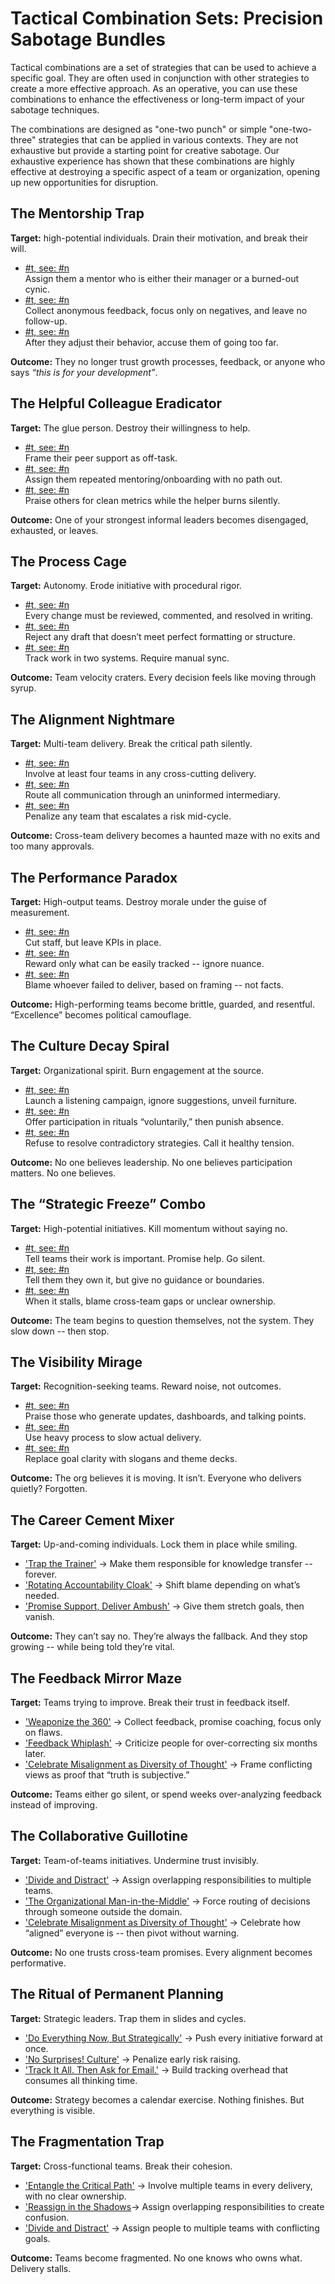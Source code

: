 # Tactical Combination Sets: Precision Sabotage Bundles

Tactical combinations are a set of strategies that can be used to achieve a specific goal. They are often used in conjunction with other strategies to create a more effective approach. As an operative, you can use these combinations to enhance the effectiveness or long-term impact of your sabotage techniques. 

The combinations are designed as "one-two punch" or simple "one-two-three" strategies that can be applied in various contexts. They are not exhaustive but provide a starting point for creative sabotage. Our exhaustive experience has shown that these combinations are highly effective at destroying a specific aspect of a team or organization, opening up new opportunities for disruption.

## The Mentorship Trap

**Target:** high-potential individuals. Drain their motivation, and break their will.

* [#t, see: #n](#mentorship_as_control)  
    Assign them a mentor who is either their manager or a burned-out cynic.
* [#t, see: #n](#weaponize_the_360)  
    Collect anonymous feedback, focus only on negatives, and leave no follow-up.
* [#t, see: #n](#feedback-whiplash)  
    After they adjust their behavior, accuse them of going too far.

**Outcome:** They no longer trust growth processes, feedback, or anyone who says _“this is for your development”_.

## The Helpful Colleague Eradicator

**Target:** The glue person. Destroy their willingness to help.

* [#t, see: #n](#penalize_helpfulness)  
 Frame their peer support as off-task.
* [#t, see: #n](#trap_the_trainer)  
 Assign them repeated mentoring/onboarding with no path out.
* [#t, see: #n](#promote_paperclip_closer)   
 Praise others for clean metrics while the helper burns silently.

**Outcome:** One of your strongest informal leaders becomes disengaged, exhausted, or leaves.

## The Process Cage

**Target:** Autonomy. Erode initiative with procedural rigor.

* [#t, see: #n](#mutual_blockade)  
 Every change must be reviewed, commented, and resolved in writing.
* [#t, see: #n](#accuracy_over_progress)  
 Reject any draft that doesn’t meet perfect formatting or structure.
* [#t, see: #n](#track_and_trash)  
 Track work in two systems. Require manual sync.

**Outcome:** Team velocity craters. Every decision feels like moving through syrup.

## The Alignment Nightmare

**Target:** Multi-team delivery. Break the critical path silently.

* [#t, see: #n](#critical_path_entanglement)  
 Involve at least four teams in any cross-cutting delivery.
* [#t, see: #n](#man_in_the_middle)  
 Route all communication through an uninformed intermediary.
* [#t, see: #n](#no_surprises)  
 Penalize any team that escalates a risk mid-cycle.

**Outcome:** Cross-team delivery becomes a haunted maze with no exits and too many approvals.

## The Performance Paradox

**Target:** High-output teams. Destroy morale under the guise of measurement.

* [#t, see: #n](#freeze_and_slash)  
 Cut staff, but leave KPIs in place.
* [#t, see: #n](#sabotage_kpis)  
 Reward only what can be easily tracked -- ignore nuance.
* [#t, see: #n](#rotating_accountability)  
 Blame whoever failed to deliver, based on framing -- not facts.

**Outcome:** High-performing teams become brittle, guarded, and resentful. “Excellence” becomes political camouflage.

## The Culture Decay Spiral

**Target:** Organizational spirit. Burn engagement at the source.

* [#t, see: #n](#air_hockey_culture)  
 Launch a listening campaign, ignore suggestions, unveil furniture.
* [#t, see: #n](#mandatory_optionalism)  
 Offer participation in rituals “voluntarily,” then punish absence.
* [#t, see: #n](#celebrate_misalignment)  
 Refuse to resolve contradictory strategies. Call it healthy tension.

**Outcome:** No one believes leadership. No one believes participation matters. No one believes.


## The “Strategic Freeze” Combo

**Target:** High-potential initiatives. Kill momentum without saying no.

* [#t, see: #n](#support_and_ambush)  
 Tell teams their work is important. Promise help. Go silent.
* [#t, see: #n](#empowerment_by_ambiguity)  
 Tell them they own it, but give no guidance or boundaries.
* [#t, see: #n](#blame_the_edges)  
 When it stalls, blame cross-team gaps or unclear ownership.

**Outcome:** The team begins to question themselves, not the system. They slow down -- then stop.

## The Visibility Mirage

**Target:** Recognition-seeking teams. Reward noise, not outcomes.

* [#t, see: #n](#promote_paperclip_closer)  
 Praise those who generate updates, dashboards, and talking points.
* [#t, see: #n](#mutual_blockade)  
 Use heavy process to slow actual delivery.
* [#t, see: #n](#branding_is_strategy)  
 Replace goal clarity with slogans and theme decks.

**Outcome:** The org believes it is moving. It isn’t. Everyone who delivers quietly? Forgotten.

## The Career Cement Mixer

**Target:** Up-and-coming individuals. Lock them in place while smiling.

* ['Trap the Trainer'](trap_the_trainer.md) → Make them responsible for knowledge transfer -- forever.
* ['Rotating Accountability Cloak'](rotating_accountability.md) → Shift blame depending on what’s needed.
* ['Promise Support, Deliver Ambush'](#support_and_ambush) → Give them stretch goals, then vanish.

**Outcome:** They can’t say no. They’re always the fallback. And they stop growing -- while being told they’re vital.

## The Feedback Mirror Maze

**Target:** Teams trying to improve. Break their trust in feedback itself.

* ['Weaponize the 360'](weaponize_the_360.md) → Collect feedback, promise coaching, focus only on flaws.
* ['Feedback Whiplash'](feedback_whiplash.md) → Criticize people for over-correcting six months later.
* ['Celebrate Misalignment as Diversity of Thought'](celebrate_missalignment.md) → Frame conflicting views as proof that “truth is subjective.”

**Outcome:** Teams either go silent, or spend weeks over-analyzing feedback instead of improving.

## The Collaborative Guillotine

**Target:** Team-of-teams initiatives. Undermine trust invisibly.

* ['Divide and Distract'](divide_and_distract.md) → Assign overlapping responsibilities to multiple teams.
* ['The Organizational Man-in-the-Middle'](man_in_the_middle.md) → Force routing of decisions through someone outside the domain.
* ['Celebrate Misalignment as Diversity of Thought'](celebrate_missalignment.md) → Celebrate how “aligned” everyone is -- then pivot without warning.

**Outcome:** No one trusts cross-team promises. Every alignment becomes performative.

## The Ritual of Permanent Planning

**Target:** Strategic leaders. Trap them in slides and cycles.

* ['Do Everything Now, But Strategically'](do_it_now_but_strategically.md) → Push every initiative forward at once.
* ['No Surprises! Culture'](no_surprises.md) → Penalize early risk raising.
* ['Track It All. Then Ask for Email.'](track_it_all_then_trash_it.md) → Build tracking overhead that consumes all thinking time.

**Outcome:** Strategy becomes a calendar exercise. Nothing finishes. But everything is visible.

## The Fragmentation Trap

**Target:** Cross-functional teams. Break their cohesion.

* ['Entangle the Critical Path'](entangle_the_critical_path.md) → Involve multiple teams in every delivery, with no clear ownership.
* ['Reassign in the Shadows](shadow_reassignment.md)→ Assign overlapping responsibilities to create confusion.
* ['Divide and Distract'](divide_and_distract.md) → Assign people to multiple teams with conflicting goals.

**Outcome:** Teams become fragmented. No one knows who owns what. Delivery stalls.